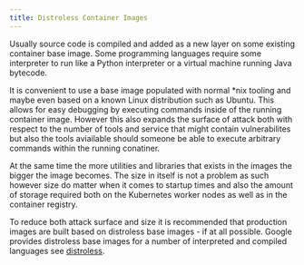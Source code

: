 ```yaml
---
title: Distroless Container Images
---
```


Usually source code is compiled and added as a new layer on some existing container base image. Some
programming languages require some interpreter to run like a Python interpreter or a virtual machine
running Java bytecode.

It is convenient to use a base image populated with normal *nix tooling and maybe even based on a known
Linux distribution such as Ubuntu. This allows for easy debugging by executing commands inside of the
running container image. However this also expands the surface of attack both with respect to the number
of tools and service that might contain vulnerabilites but also the tools aviailable should someone be
able to execute arbitrary commands within the running conatiner.

At the same time the more utilities and libraries that exists in the images the bigger the image
becomes. The size in itself is not a problem as such however size do matter when it comes to startup
times and also the amount of storage required both on the Kubernetes worker nodes as well as in the
container registry.

To reduce both attack surface and size it is recommended that production images are built based on
distroless base images - if at all possible. Google provides distroless base images for a number of
interpreted and compiled languages see [distroless](https://github.com/GoogleContainerTools/distroless).
